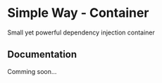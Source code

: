 # Simple Way - Container

Small yet powerful dependency injection container

## Documentation

Comming soon...
